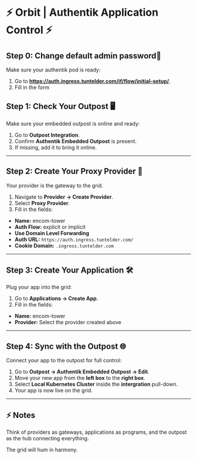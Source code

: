 # ⚡ Orbit | Authentik Application Control ⚡

## Step 0: Change default admin password👤

Make sure your authentik pod is ready:  

1. Go to **https://auth.ingress.tuntelder.com/if/flow/initial-setup/**.  
2. Fill in the form

## Step 1: Check Your Outpost 🖥️

Make sure your embedded outpost is online and ready:  

1. Go to **Outpost Integration**.  
2. Confirm **Authentik Embedded Outpost** is present.  
3. If missing, add it to bring it online.  

---

## Step 2: Create Your Proxy Provider 🔗

Your provider is the gateway to the grid.  

1. Navigate to **Provider → Create Provider**.  
2. Select **Proxy Provider**.  
3. Fill in the fields:

- **Name:** encom-tower  
- **Auth Flow:** explicit or implicit
- **Use Domain Level Forwarding**  
- **Auth URL:** `https://auth.ingress.tuntelder.com/`  
- **Cookie Domain:** `.ingress.tuntelder.com`  

---

## Step 3: Create Your Application 🛠️

Plug your app into the grid:  

1. Go to **Applications → Create App**.  
2. Fill in the fields:

- **Name:** encom-tower    
- **Provider:** Select the provider created above  

---

## Step 4: Sync with the Outpost 🌐

Connect your app to the outpost for full control:  

1. Go to **Outpost → Authentik Embedded Outpost → Edit**.  
2. Move your new app from the **left box** to the **right box**.  
3. Select **Local Kubernetes Cluster** inside the **intergration** pull-down.
4. Your app is now live on the grid.  

---

## ⚡ Notes

Think of providers as gateways, applications as programs, and the outpost as the hub connecting everything. 

The grid will hum in harmony.
